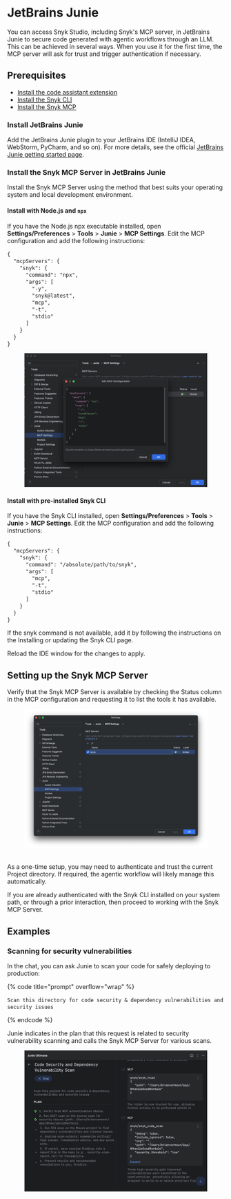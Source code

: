 # JetBrains Junie

You can access Snyk Studio, including Snyk's MCP server, in JetBrains Junie to secure code generated with agentic workflows through an LLM. This can be achieved in several ways. When you use it for the first time, the MCP server will ask for trust and trigger authentication if necessary.

## Prerequisites

* [Install the code assistant extension](jetbrains-junie.md#install-jetbrains-junie)
* [Install the Snyk CLI](../../../developer-tools/snyk-cli/install-or-update-the-snyk-cli/)
* [Install the Snyk MCP](jetbrains-junie.md#install-the-snyk-mcp-server-in-jetbrains-junie)

### Install JetBrains Junie

Add the JetBrains Junie plugin to your JetBrains IDE (IntelliJ IDEA, WebStorm, PyCharm, and so on). For more details, see the official [JetBrains Junie getting started page](https://www.jetbrains.com/help/junie/get-started-with-junie.html).

### Install the Snyk MCP Server in JetBrains Junie

Install the Snyk MCP Server using the method that best suits your operating system and local development environment.

#### Install with Node.js and `npx`

If you have the Node.js npx executable installed, open **Settings/Preferences** > **Tools** > **Junie** > **MCP Settings**. Edit the MCP configuration and add the following instructions:

```json5
{
  "mcpServers": {
    "snyk": {
      "command": "npx",
      "args": [
        "-y",
        "snyk@latest",
        "mcp",
        "-t",
        "stdio"
      ]
    }
  }
}
```

<figure><img src="../../../.gitbook/assets/image3 (3).png" alt=""><figcaption></figcaption></figure>

#### Install with pre-installed Snyk CLI

If you have the Snyk CLI installed, open **Settings/Preferences** > **Tools** > **Junie** > **MCP Settings**. Edit the MCP configuration and add the following instructions:

```json5
{
  "mcpServers": {
    "snyk": {
      "command": "/absolute/path/to/snyk",
      "args": [
        "mcp",
        "-t",
        "stdio"
      ]
    }
  }
}
```

If the snyk command is not available, add it by following the instructions on the Installing or updating the Snyk CLI page.

Reload the IDE window for the changes to apply.

## Setting up the Snyk MCP Server

Verify that the Snyk MCP Server is available by checking the Status column in the MCP configuration and requesting it to list the tools it has available.

<figure><img src="../../../.gitbook/assets/image1 (2).png" alt=""><figcaption></figcaption></figure>

\
As a one-time setup, you may need to authenticate and trust the current Project directory. If required, the agentic workflow will likely manage this automatically.

If you are already authenticated with the Snyk CLI installed on your system path, or through a prior interaction, then proceed to working with the Snyk MCP Server.

## Examples

### Scanning for security vulnerabilities

In the chat, you can ask Junie to scan your code for safely deploying to production:

{% code title="prompt" overflow="wrap" %}
```
Scan this directory for code security & dependency vulnerabilities and security issues
```
{% endcode %}

Junie indicates in the plan that this request is related to security vulnerability scanning and calls the Snyk MCP Server for various scans.

<figure><img src="../../../.gitbook/assets/image2 (2).png" alt=""><figcaption></figcaption></figure>

